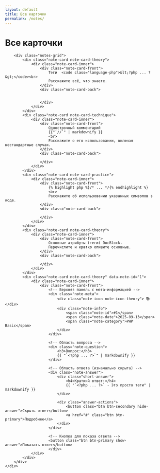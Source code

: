 ```yaml
---
layout: default
title: Все карточки
permalink: /notes/
---
```


<div class="notes-page">
    <div class="container">
        <h1 class="page-title">Все карточки</h1>
        
        <div class="notes-grid">
            <div class="note-card note-card-theory">
                <div class="note-card-inner">
                    <div class="note-card-front">
                        Теги  <code class="language-php">&lt;?php ... ?&gt;</code><br>
                        Расскажите всё, что знаете.
                    </div>
                    <div class="note-card-back">
                        

                    </div>
                </div>
            </div>
            <div class="note-card note-card-technique">
                <div class="note-card-inner">
                    <div class="note-card-front">
                        Однострочный комментарий 
                        {{"`//`" | markdownify }}
                        <br>
                        Расскажите о его использовании, включая нестандартные случаи.                        
                    </div>
                    <div class="note-card-back">
                        
                    </div>
                </div>
            </div>
            <div class="note-card note-card-practice">
                <div class="note-card-inner">
                    <div class="note-card-front">
                        {% highlight php %}/* ... */{% endhighlight %}
                        <br>
                        Расскажите об использовании указанных символов в коде.
                    </div>
                    <div class="note-card-back">
                        
                    </div>
                </div>
            </div>
            <div class="note-card note-card-theory">
                <div class="note-card-inner">
                    <div class="note-card-front">
                        Основные атрибуты (теги) DocBlock.
                        Перечислите и кратко опишите основные.
                    </div>
                    <div class="note-card-back">
                        
                    </div>
                </div>
            </div>
            <div class="note-card note-card-theory" data-note-id="1">
                <div class="note-card-inner">
                    <div class="note-card-front">
                        <!-- Верхняя панель с мета-информацией -->
                        <div class="note-meta">
                            <div class="note-icon note-icon-theory"> 📚</div>
                            <div class="note-info">
                                <span class="note-id">#1</span>
                                <span class="note-date">2025-09-13</span>
                                <span class="note-category">PHP Basic</span>
                            </div>
                        </div>

                        <!-- Область вопроса -->
                        <div class="note-question">
                            <h3>Вопрос:</h3>
                            {{ "`<?php ... ?>`" | markdownify }}
                        </div>

                        <!-- Область ответа (изначально скрыта) -->
                        <div class="note-answer">
                            <div class="short-answer">
                                <h4>Краткий ответ:</h4>
                                {{ "`<?php ... ?>` - Это просто теги" | markdownify }}
                            </div>
                            
                            <div class="answer-actions">
                                <button class="btn btn-secondary hide-answer">Скрыть ответ</button>
                                <a href="#" class="btn btn-primary">Подробнее</a>
                            </div>
                        </div>

                        <!-- Кнопка для показа ответа -->
                        <button class="btn btn-primary show-answer">Показать ответ</button>
                        </div>                  
                </div>
            </div>
        </div>
    </div>
</div>
